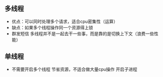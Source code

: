 ## 多线程
- 优点：可以同时处理多个请求，适合cpu密集性（运算）
- 缺点：如果多个线程操作同一个资源得上锁
- 群发短信 多线程并不是一起去干一些事，而是靠的是切换上下文（浪费一些性能）

## 单线程
- 不需要开启多个线程 节省资源，不适合做大量cpu操作  开启子进程